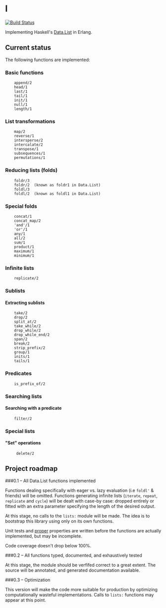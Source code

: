 l
=
[![Build
Status](https://travis-ci.org/pzel/l.svg?branch=master)](https://travis-ci.org/pzel/l)

Implementing Haskell's [Data.List](http://hackage.haskell.org/package/base-4.6.0.1/docs/Data-List.html) in Erlang.

Current status
--------------

The following functions are implemented:

### Basic functions
        append/2
        head/1
        last/1
        tail/1
        init/1
        null/1
        length/1

### List transformations
        map/2
        reverse/1
        intersperse/2
        intercalate/2
        transpose/1
        subsequences/1
        permutations/1

### Reducing lists (folds)
        foldr/3
        foldr/2  (known as foldr1 in Data.List)
        foldl/3
        foldl/2  (known as foldl1 in Data.List)

### Special folds
        concat/1
        concat_map/2
        'and'/1
        'or'/1
        any/1
        all/2
        sum/1
        product/1
        maximum/1
        minimum/1

### Infinite lists
        replicate/2

### Sublists
#### Extracting sublists
        take/2
        drop/2
        split_at/2
        take_while/2
        drop_while/2
        drop_while_end/2
        span/2
        break/2
        strip_prefix/2
        group/1
        inits/1
        tails/1

### Predicates
        is_prefix_of/2

### Searching lists
#### Searching with a predicate
        filter/2

### Special lists
#### "Set" operations
         delete/2

Project roadmap
---------------

###0.1 – All Data.List functions implemented

Functions dealing specifically with eager vs. lazy evaluation (i.e `foldl'` &
friends) will be omitted. Functions generating infinite lists (`iterate`,
`repeat`, `replicate` and `cycle`) will be dealt with case-by case: dropped
entirely or fitted with an extra parameter specifying the length of the desired
output.

At this stage, no calls to the `lists:` module will be made. The idea is to
bootstrap this library using only on its own functions.

Unit tests and [proper](https://github.com/manopapad/proper) properties are
written before the functions are actually implemented, but may be incomplete.

Code coverage doesn't drop below 100%.


###0.2 – All functions typed, documented, and exhaustively tested 

At this stage, the module should be verfifed correct to a great
extent. The source will be annotated, and generated documentation available.


###0.3 – Optimization

This version will make the code more suitable for production by optimizing
computationally wasteful implementations. Calls to `lists:` functions may appear
at this point.



